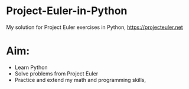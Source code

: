 # Project-Euler-in-Python
My solution for Project Euler exercises in Python, https://projecteuler.net
# Aim:
* Learn Python 
* Solve problems from Project Euler
* Practice and extend my math and programming skills,
